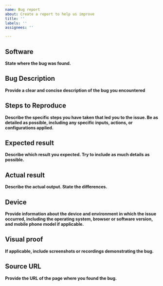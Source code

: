 ```yaml
---
name: Bug report
about: Create a report to help us improve
title: ''
labels: ''
assignees: ''

---
```


## Software
**State where the bug was found.**

## Bug Description
**Provide a clear and concise description of the bug you encountered**

## Steps to Reproduce
**Describe the specific steps you have taken that led you to the issue. Be as detailed as possible, including any specific inputs, actions, or configurations applied.**

## Expected result
**Describe which result you expected. Try to include as much details as possible.**

## Actual result 
**Describe the actual output. State the differences.**

## Device
**Provide information about the device and environment in which the issue occurred, including the operating system, browser or software version, and mobile phone model if applicable.**

## Visual proof
**If applicable, include screenshots or recordings demonstrating the bug.**

## Source URL
**Provide the URL of the page where you found the bug.**
